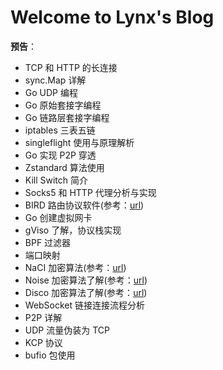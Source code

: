 # Welcome to Lynx's Blog



**预告**：

- TCP 和 HTTP 的长连接
- sync.Map 详解
- Go UDP 编程
- Go 原始套接字编程
- Go 链路层套接字编程
- iptables 三表五链
- singleflight 使用与原理解析
- Go 实现 P2P 穿透
- Zstandard 算法使用
- Kill Switch 简介
- Socks5 和 HTTP 代理分析与实现
- BIRD 路由协议软件(参考：[url](https://soha.moe/post/bird-bgp-kickstart.html#1-%E4%BB%80%E4%B9%88%E6%98%AF-bird))
- Go 创建虚拟网卡
- gViso 了解，协议栈实现
- BPF 过滤器
- 端口映射
- NaCI 加密算法(参考：[url](https://segmentfault.com/a/1190000000476866))
- Noise 加密算法了解(参考：[url](http://www.noiseprotocol.org/noise.html))
- Disco 加密算法了解(参考：[url](https://www.discocrypto.com/#/))
- WebSocket 链接连接流程分析
- P2P 详解
- UDP 流量伪装为 TCP
- KCP 协议
- bufio 包使用

